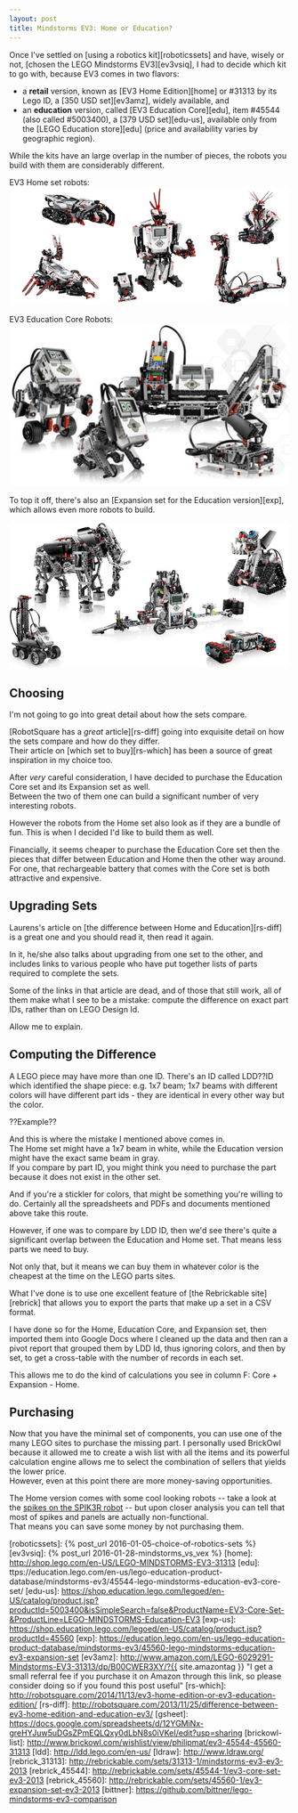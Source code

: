 ```yaml
---
layout: post
title: Mindstorms EV3: Home or Education?
---
```


Once I've settled on [using a robotics kit][roboticssets]
and have, wisely or not, [chosen the LEGO Mindstorms EV3][ev3vsiq],
I had to decide which kit to go with, because EV3 comes in 
two flavors:

- a **retail** version, known as [EV3 Home Edition][home] 
  or #31313 by its Lego ID, a [350 USD set][ev3amz], widely available, and
- an **education** version, called [EV3 Education Core][edu],
  item #45544 (also called #5003400), a [379 USD set][edu-us],
  available only from the [LEGO Education store][edu]
  (price and availability varies by geographic region).

While the kits have an large overlap in the number of pieces,
the robots you build with them are considerably different. 

EV3 Home set robots:  
![EV3 Home set robots](/assets/ev3.jpg)

EV3 Education Core Robots:  
![EV3 Education Core set robots](/assets/ev3-robots-core.jpg)

To top it off, there's also an [Expansion set for the Education version][exp],
which allows even more robots to build.

![EV3 Expansion set robots](/assets/ev3-robots-expansion.jpg)


## Choosing

I'm not going to go into great detail about how the sets compare.

[RobotSquare has a *great* article][rs-diff] going into exquisite 
detail on how the sets compare and how do they differ.   
Their article on [which set to buy][rs-which] has been 
a source of great inspiration in my choice too. 

After *very* careful consideration, I have decided to 
purchase the Education Core set and its Expansion set as well.  
Between the two of them one can build a significant number 
of very interesting robots.

However the robots from the Home set also look as if they are
a bundle of fun. This is when I decided I'd like to build them as 
well. 

Financially, it seems cheaper to purchase the Education Core set
then the pieces that differ between Education and Home then the other way
around. For one, that rechargeable battery that comes with the Core set
is both attractive and expensive.

## Upgrading Sets

Laurens's article on [the difference between Home and Education][rs-diff]
is a great one and you should read it, then read it again.

In it, he/she also talks about upgrading from one set to the other,
and includes links to various people who have put together lists of 
parts required to complete the sets. 

Some of the links in that article are dead, and of those that still
work, all of them make what I see to be a mistake: compute
the difference on exact part IDs, rather than on LEGO Design Id.

Allow me to explain.

## Computing the Difference

A LEGO piece may have more than one ID. There's an ID called LDD??ID
which identified the shape piece: e.g. 1x7 beam; 1x7 beams with different
colors will have different part ids - they are identical in every other way
but the color. 

??Example??

And this is where the mistake I mentioned above comes in.  
The Home set might have a 1x7 beam in white, while the 
Education version might have the exact same beam in gray.  
If you compare by part ID, you might think you need to purchase
the part because it does not exist in the other set.

And if you're a stickler for colors, that might be something
you're willing to do. Certainly all the spreadsheets and PDFs
and documents mentioned above take this route. 

However, if one was to compare by LDD ID, then we'd 
see there's quite a significant overlap between
the Education and Home set. That means less parts we need to buy.

Not only that, but it means we can buy them in whatever
color is the cheapest at the time on the LEGO parts sites.

What I've done is to use one excellent feature
of [the Rebrickable site][rebrick] that allows
you to export the parts that make up a set in 
a CSV format.

I have done so for the Home, Education Core, and Expansion set,
then imported them into Google Docs where I cleaned up the data
and then ran a pivot report that grouped them by LDD Id, thus
ignoring colors, and then by set, to get a cross-table 
with the number of records in each set.

This allows me to do the kind of calculations you see 
in column F: Core + Expansion - Home.

## Purchasing

Now that you have the minimal set of components, 
you can use one of the many LEGO sites to purchase 
the missing part. I personally used BrickOwl
because it allowed me to create a wish list with 
all the items and its powerful calculation engine
allows me to select the combination of sellers
that yields the lower price.  
However, even at this point there are more money-saving
opportunities. 

The Home version comes with some cool looking robots --
take a look at the [spikes on the SPIK3R robot]() -- 
but upon closer analysis you can tell that 
most of spikes and panels are actually non-functional.  
That means you can save some money by not purchasing them.


















[roboticssets]: {% post_url 2016-01-05-choice-of-robotics-sets %}
[ev3vsiq]: {% post_url 2016-01-28-mindstorms_vs_vex %}
[home]: http://shop.lego.com/en-US/LEGO-MINDSTORMS-EV3-31313
[edu]: ttps://education.lego.com/en-us/lego-education-product-database/mindstorms-ev3/45544-lego-mindstorms-education-ev3-core-set/
[edu-us]: https://shop.education.lego.com/legoed/en-US/catalog/product.jsp?productId=5003400&isSimpleSearch=false&ProductName=EV3-Core-Set-&ProductLine=LEGO-MINDSTORMS-Education-EV3 
[exp-us]: https://shop.education.lego.com/legoed/en-US/catalog/product.jsp?productId=45560 
[exp]: https://education.lego.com/en-us/lego-education-product-database/mindstorms-ev3/45560-lego-mindstorms-education-ev3-expansion-set
[ev3amz]: http://www.amazon.com/LEGO-6029291-Mindstorms-EV3-31313/dp/B00CWER3XY/?{{ site.amazontag }} "I get a small referral fee if you purchase it on Amazon through this link, so please consider doing so if you found this post useful"
[rs-which]: http://robotsquare.com/2014/11/13/ev3-home-edition-or-ev3-education-edition/
[rs-diff]: http://robotsquare.com/2013/11/25/difference-between-ev3-home-edition-and-education-ev3/
[gsheet]: https://docs.google.com/spreadsheets/d/12YGMiNx-greHYJuw5uDGsZPmEQLQxy0dLbN8s0iVKeI/edit?usp=sharing
[brickowl-list]: http://www.brickowl.com/wishlist/view/philipmat/ev3-45544-45560-31313
[ldd]: http://ldd.lego.com/en-us/
[ldraw]: http://www.ldraw.org/
[rebrick_31313]: http://rebrickable.com/sets/31313-1/mindstorms-ev3-ev3-2013 
[rebrick_45544]: http://rebrickable.com/sets/45544-1/ev3-core-set-ev3-2013
[rebrick_45560]: http://rebrickable.com/sets/45560-1/ev3-expansion-set-ev3-2013
[bittner]: https://github.com/bittner/lego-mindstorms-ev3-comparison
